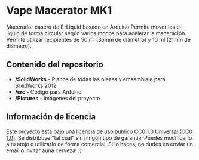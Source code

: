 Vape Macerator MK1
==================

Macerador casero de E-Liquid basado en Arduino
Permite mover los e-liquid de forma circular según varios modos para acelerar la maceración. Permite utilizar recipientes de 50 ml (35mm de diámetro) y 10 ml (21mm de diámetro).

Contenido del repositorio
-------------------------

* **/SolidWorks** - Planos de todas las piezas y emsamblaje para SolidWorks 2012
* **/src** - Código para Arduino
* **/Pictures** - Imágenes del proyecto

Información de licencia
-----------------------
Este proyecto está bajo una [licencia de uso público CC0 1.0 Universal (CC0 1.0)](https://creativecommons.org/publicdomain/zero/1.0/).
Se distribuye "tal cual" sin ningún tipo de garantía. Puedes modificarlo a tu atojo o utilizarlo de forma comercial. Si lo haces, no dudes en enviar un email o invitar  auna cerveza! ;)
